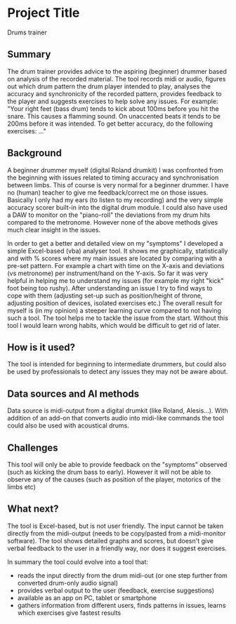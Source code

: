 # Project Title

Drums trainer

## Summary

The drum trainer provides advice to the aspiring (beginner) drummer based on analysis of the recorded material.
The tool records midi or audio, figures out which drum pattern the drum player intended to play, analyses the accuracy and synchronicity of the recorded pattern, 
provides feedback to the player and suggests exercises to help solve any issues.
For example: "Your right feet (bass drum) tends to kick about 100ms before you hit the snare. This causes a flamming sound.
On unaccented beats it tends to be 200ms before it was intended. To get better accuracy, do the following exercises: ..."


## Background

A beginner drummer myself (digital Roland drumkit) I was confronted from the beginning with issues related to timing accuracy and synchronisation between limbs.
This of course is very normal for a beginner drummer. I have no (human) teacher to give me feedback/correct me on those issues.
Basically I only had my ears (to listen to my recording) and the very simple accuracy scorer built-in into the digital drum module.
I could also have used a DAW to monitor on the "piano-roll" the deviations from my drum hits compared to the metronome.
However none of the above methods gives much clear insight in the issues.

In order to get a better and detailed view on my "symptoms" I developed a simple Excel-based (vba) analyser tool. It shows me graphically, statistically and with % scores where my main issues are located by comparing with a pre-set pattern.
For example a chart with time on the X-axis and deviations (vs metronome) per instrument/hand on the Y-axis.
So far it was very helpful in helping me to understand my issues (for example my right "kick" foot being too rushy). 
After understanding an issue I try to find ways to cope with them (adjusting set-up such as position/height of throne, adjusting position of devices, isolated exercises etc.)
The overall result for myself is (in my opinion) a steeper learning curve compared to not having such a tool.
The tool helps me to tackle the issue from the start. Without this tool I would learn wrong habits, which would be difficult to get rid of later.



## How is it used?

The tool is intended for beginning to intermediate drummers, but could also be used by professionals to detect any issues they may not be aware about.


## Data sources and AI methods

Data source is midi-output from a digital drumkit (like Roland, Alesis...).
With addition of an add-on that converts audio into midi-like commands the tool could also be used with acoustical drums.

## Challenges

This tool will only be able to provide feedback on the "symptoms" observed (such as kicking the drum bass to early). 
However it will not be able to observe any of the causes (such as position of the player, motorics of the limbs etc)

## What next?

The tool is Excel-based, but is not user friendly. The input cannot be taken directly from the midi-output (needs to be copy/pasted from a midi-monitor software).
The tool shows detailed graphs and scores, but doesn't give verbal feedback to the user in a friendly way, nor does it suggest exercises.

In summary the tool could evolve into a tool that:
- reads the input directly from the drum midi-out (or one step further from converted drum-only audio signal)
- provides verbal output to the user (feedback, exercise suggestions)
- available as an app on PC, tablet or smartphone
- gathers information from different users, finds patterns in issues, learns which exercises give fastest results
